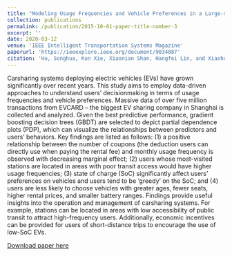 ```yaml
---
title: "Modeling Usage Frequencies and Vehicle Preferences in a Large-scale Electric Vehicle Sharing System"
collection: publications
permalink: /publication/2015-10-01-paper-title-number-3
excerpt: ''
date: 2020-03-12
venue: 'IEEE Intelligent Transportation Systems Magazine'
paperurl: 'https://ieeexplore.ieee.org/document/9034087'
citation: 'Hu, Songhua, Kun Xie, Xiaonian Shan, Hangfei Lin, and Xiaohong Chen. "Modeling Usage Frequencies and Vehicle Preferences in a Large-Scale Electric Vehicle Sharing System." IEEE Intelligent Transportation Systems Magazine (2020).'
---
```

Carsharing systems deploying electric vehicles (EVs) have grown significantly over recent years. This study aims to employ data-driven approaches to understand users’ decisionmaking in terms of usage frequencies and vehicle preferences. Massive data of over five million transactions from EVCARD – the biggest EV sharing company in Shanghai is collected and analyzed. Given the best predictive performance, gradient boosting decision trees (GBDT) are selected to depict partial dependence plots (PDP), which can visualize the relationships between predictors and users’ behaviors. Key findings are listed as follows: (1) a positive relationship between the number of coupons (the deduction users can directly use when paying the rental fee) and monthly usage frequency is observed with decreasing marginal effect; (2) users whose most-visited stations are located in areas with poor transit access would have higher usage frequencies; (3) state of charge (SoC) significantly affect users’ preferences on vehicles and users tend to be ‘greedy’ on the SoC; and (4) users are less likely to choose vehicles with greater ages, fewer seats, higher rental prices, and smaller battery ranges. Findings provide useful insights into the operation and management of carsharing systems. For example, stations can be located in areas with low accessibility of public transit to attract high-frequency users. Additionally, economic incentives can be provided for users of short-distance trips to encourage the use of low-SoC EVs.

[Download paper here](https://ieeexplore.ieee.org/document/9034087)

